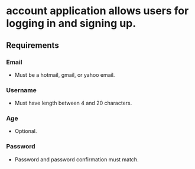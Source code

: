 # account application allows users for logging in and signing up.

## Requirements
### Email
* Must be a hotmail, gmail, or yahoo email.

### Username
* Must have length between 4 and 20 characters.

### Age
* Optional.

### Password
* Password and password confirmation must match.
